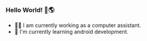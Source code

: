 ### Hello World! 👋🌎

- 👨‍💻 I am currently working as a computer assistant.
- 🌱 I'm currently learning android development.
